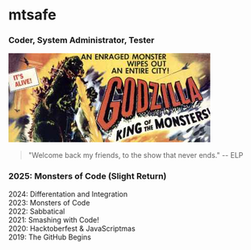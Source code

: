 # mtsafe

### Coder, System Administrator, Tester

![Godzilla: King of the Monsters](godzilla-400x176.jpg)

> "Welcome back my friends, to the show that never ends." -- ELP

### 2025: Monsters of Code (Slight Return)

2024: Differentation and Integration  
2023: Monsters of Code  
2022: Sabbatical  
2021: Smashing with Code!  
2020: Hacktoberfest & JavaScriptmas  
2019: The GitHub Begins

